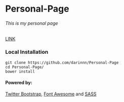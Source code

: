 # Personal-Page

###### This is my personal page

[LINK](https://daringeorgiev.github.io)

### Local Installation
```
git clone https://github.com/darinnn/Personal-Page
cd Personal-Page/
bower install
```

#### Powered by:
[Twitter Bootstrap](http://getbootstrap.com/), [Font Awesome](http://fontawesome.io/) and [SASS](http://sass-lang.com/)
